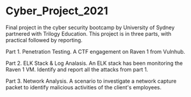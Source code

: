 # Cyber_Project_2021
Final project in the cyber security bootcamp by University of Sydney partnered with Trilogy Education.
This project is in three parts, with practical followed by reporting.

Part 1. Penetration Testing. A CTF engagement on Raven 1 from Vulnhub.

Part 2. ELK Stack & Log Analasis. An ELK stack has been monitoring the Raven 1 VM. Identify and report all the attacks from part 1.

Part 3. Network Analysis. A scenario to investigate a network capture packet to identify malicious activities of the client's employees.
